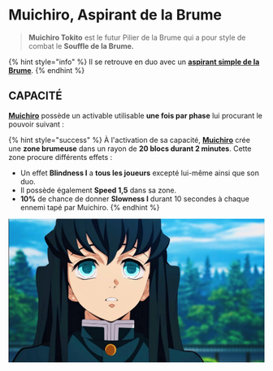 # Muichiro, Aspirant de la Brume

> **Muichiro Tokito** est le futur Pilier de la Brume qui a pour style de combat le **Souffle de la Brume.**

{% hint style="info" %}
Il se retrouve en duo avec un [**aspirant simple de la Brume**](broken-reference).
{% endhint %}

## CAPACITÉ

[**Muichiro**](broken-reference) possède un activable utilisable **une fois par phase** lui procurant le pouvoir suivant :&#x20;

{% hint style="success" %}
À l'activation de sa capacité, [**Muichiro**](broken-reference) crée une **zone brumeuse** dans un rayon de **20 blocs durant 2 minutes**. Cette zone procure différents effets :&#x20;

* Un effet **Blindness I** a **tous les joueurs** excepté lui-même ainsi que son duo.
* Il possède également **Speed 1,5** dans sa zone.
* **10%** de chance de donner **Slowness I** durant 10 secondes  à chaque ennemi tapé par Muichiro.
{% endhint %}

![](<../../../../.gitbook/assets/image (12).png>)
